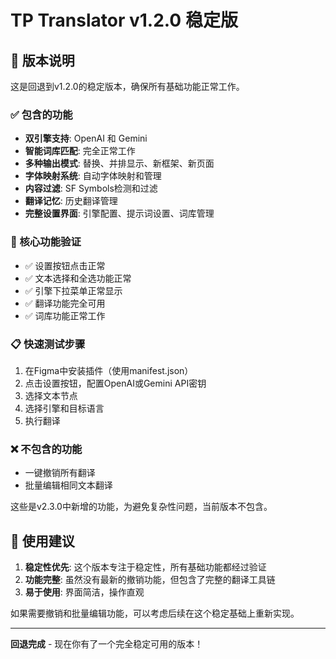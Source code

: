 # TP Translator v1.2.0 稳定版

## 📌 版本说明

这是回退到v1.2.0的稳定版本，确保所有基础功能正常工作。

### ✅ 包含的功能
- **双引擎支持**: OpenAI 和 Gemini
- **智能词库匹配**: 完全正常工作
- **多种输出模式**: 替换、并排显示、新框架、新页面
- **字体映射系统**: 自动字体映射和管理
- **内容过滤**: SF Symbols检测和过滤
- **翻译记忆**: 历史翻译管理
- **完整设置界面**: 引擎配置、提示词设置、词库管理

### 🔧 核心功能验证
- ✅ 设置按钮点击正常
- ✅ 文本选择和全选功能正常
- ✅ 引擎下拉菜单正常显示
- ✅ 翻译功能完全可用
- ✅ 词库功能正常工作

### 📋 快速测试步骤
1. 在Figma中安装插件（使用manifest.json）
2. 点击设置按钮，配置OpenAI或Gemini API密钥
3. 选择文本节点
4. 选择引擎和目标语言
5. 执行翻译

### ❌ 不包含的功能
- 一键撤销所有翻译
- 批量编辑相同文本翻译

这些是v2.3.0中新增的功能，为避免复杂性问题，当前版本不包含。

## 🚀 使用建议

1. **稳定性优先**: 这个版本专注于稳定性，所有基础功能都经过验证
2. **功能完整**: 虽然没有最新的撤销功能，但包含了完整的翻译工具链
3. **易于使用**: 界面简洁，操作直观

如果需要撤销和批量编辑功能，可以考虑后续在这个稳定基础上重新实现。

---

**回退完成** - 现在你有了一个完全稳定可用的版本！